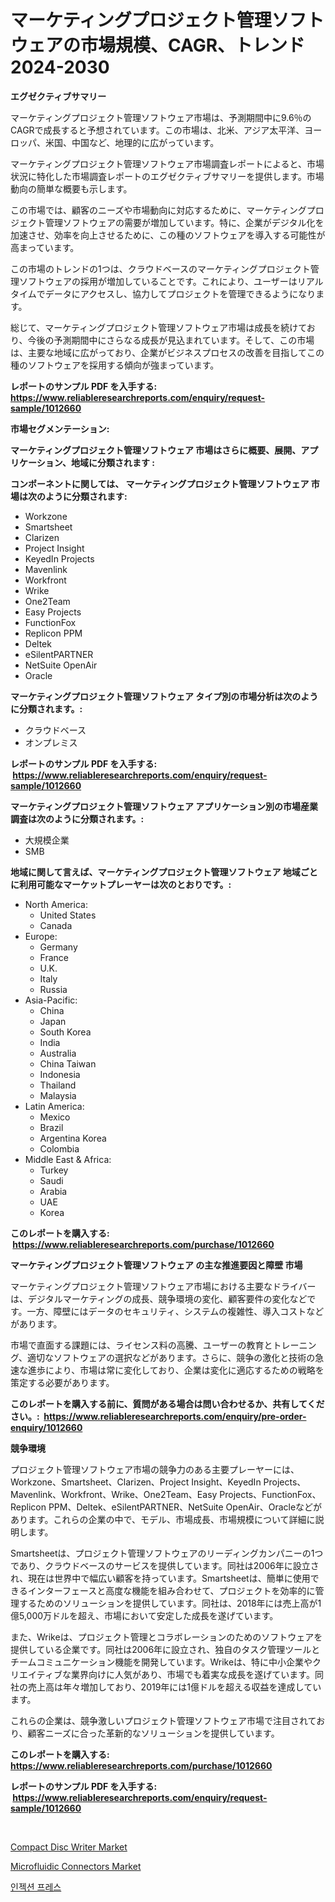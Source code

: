 <p><h1>マーケティングプロジェクト管理ソフトウェアの市場規模、CAGR、トレンド 2024-2030</h1></p><p><strong>エグゼクティブサマリー</strong></p>
<p><p>マーケティングプロジェクト管理ソフトウェア市場は、予測期間中に9.6％のCAGRで成長すると予想されています。この市場は、北米、アジア太平洋、ヨーロッパ、米国、中国など、地理的に広がっています。</p><p>マーケティングプロジェクト管理ソフトウェア市場調査レポートによると、市場状況に特化した市場調査レポートのエグゼクティブサマリーを提供します。市場動向の簡単な概要も示します。</p><p>この市場では、顧客のニーズや市場動向に対応するために、マーケティングプロジェクト管理ソフトウェアの需要が増加しています。特に、企業がデジタル化を加速させ、効率を向上させるために、この種のソフトウェアを導入する可能性が高まっています。</p><p>この市場のトレンドの1つは、クラウドベースのマーケティングプロジェクト管理ソフトウェアの採用が増加していることです。これにより、ユーザーはリアルタイムでデータにアクセスし、協力してプロジェクトを管理できるようになります。</p><p>総じて、マーケティングプロジェクト管理ソフトウェア市場は成長を続けており、今後の予測期間中にさらなる成長が見込まれています。そして、この市場は、主要な地域に広がっており、企業がビジネスプロセスの改善を目指してこの種のソフトウェアを採用する傾向が強まっています。</p></p>
<p><strong>レポートのサンプル PDF を入手する: <a href="https://www.reliableresearchreports.com/enquiry/request-sample/1012660">https://www.reliableresearchreports.com/enquiry/request-sample/1012660</a></strong></p>
<p><strong>市場セグメンテーション:</strong></p>
<p><strong> マーケティングプロジェクト管理ソフトウェア 市場はさらに概要、展開、アプリケーション、地域に分類されます :</strong></p>
<p><strong>コンポーネントに関しては、 マーケティングプロジェクト管理ソフトウェア 市場は次のように分類されます: &nbsp;</strong></p>
<p><ul><li>Workzone</li><li>Smartsheet</li><li>Clarizen</li><li>Project Insight</li><li>KeyedIn Projects</li><li>Mavenlink</li><li>Workfront</li><li>Wrike</li><li>One2Team</li><li>Easy Projects</li><li>FunctionFox</li><li>Replicon PPM</li><li>Deltek</li><li>eSilentPARTNER</li><li>NetSuite OpenAir</li><li>Oracle</li></ul></p>
<p><strong> マーケティングプロジェクト管理ソフトウェア タイプ別の市場分析は次のように分類されます。:</strong></p>
<p><ul><li>クラウドベース</li><li>オンプレミス</li></ul></p>
<p><strong>レポートのサンプル PDF を入手する: &nbsp;<a href="https://www.reliableresearchreports.com/enquiry/request-sample/1012660">https://www.reliableresearchreports.com/enquiry/request-sample/1012660</a></strong></p>
<p><strong> マーケティングプロジェクト管理ソフトウェア アプリケーション別の市場産業調査は次のように分類されます。:</strong></p>
<p><ul><li>大規模企業</li><li>SMB</li></ul></p>
<p><strong>地域に関して言えば、マーケティングプロジェクト管理ソフトウェア 地域ごとに利用可能なマーケットプレーヤーは次のとおりです。:</strong></p>
<p><ul>
    <li>
        North America:
        <ul>
            <li>United States</li>
            <li>Canada</li>
        </ul>
    </li>
    <li>
        Europe:
        <ul>
            <li>Germany</li>
            <li>France</li>
            <li>U.K.</li>
            <li>Italy</li>
            <li>Russia</li>
        </ul>
    </li>
    <li>
        Asia-Pacific:
        <ul>
            <li>China</li>
            <li>Japan</li>
            <li>South Korea</li>
            <li>India</li>
            <li>Australia</li>
            <li>China Taiwan</li>
            <li>Indonesia</li>
            <li>Thailand</li>
            <li>Malaysia</li>
        </ul>
    </li>
    <li>
        Latin America:
        <ul>
            <li>Mexico</li>
            <li>Brazil</li>
            <li>Argentina Korea</li>
            <li>Colombia</li>
        </ul>
    </li>
    <li>
        Middle East & Africa:
        <ul>
            <li>Turkey</li>
            <li>Saudi</li>
            <li>Arabia</li>
            <li>UAE</li>
            <li>Korea</li>
        </ul>
    </li>
    </ul></p>
<p><strong>このレポートを購入する: &nbsp;<a href="https://www.reliableresearchreports.com/purchase/1012660">https://www.reliableresearchreports.com/purchase/1012660</a></strong></p>
<p><strong>マーケティングプロジェクト管理ソフトウェア の主な推進要因と障壁 市場</strong></p>
<p><p>マーケティングプロジェクト管理ソフトウェア市場における主要なドライバーは、デジタルマーケティングの成長、競争環境の変化、顧客要件の変化などです。一方、障壁にはデータのセキュリティ、システムの複雑性、導入コストなどがあります。</p><p>市場で直面する課題には、ライセンス料の高騰、ユーザーの教育とトレーニング、適切なソフトウェアの選択などがあります。さらに、競争の激化と技術の急速な進歩により、市場は常に変化しており、企業は変化に適応するための戦略を策定する必要があります。</p></p>
<p><strong>このレポートを購入する前に、質問がある場合は問い合わせるか、共有してください。:&nbsp; <a href="https://www.reliableresearchreports.com/enquiry/pre-order-enquiry/1012660">https://www.reliableresearchreports.com/enquiry/pre-order-enquiry/1012660</a></strong></p>
<p><strong>競争環境</strong></p>
<p><p>プロジェクト管理ソフトウェア市場の競争力のある主要プレーヤーには、Workzone、Smartsheet、Clarizen、Project Insight、KeyedIn Projects、Mavenlink、Workfront、Wrike、One2Team、Easy Projects、FunctionFox、Replicon PPM、Deltek、eSilentPARTNER、NetSuite OpenAir、Oracleなどがあります。これらの企業の中で、モデル、市場成長、市場規模について詳細に説明します。</p><p>Smartsheetは、プロジェクト管理ソフトウェアのリーディングカンパニーの1つであり、クラウドベースのサービスを提供しています。同社は2006年に設立され、現在は世界中で幅広い顧客を持っています。Smartsheetは、簡単に使用できるインターフェースと高度な機能を組み合わせて、プロジェクトを効率的に管理するためのソリューションを提供しています。同社は、2018年には売上高が1億5,000万ドルを超え、市場において安定した成長を遂げています。</p><p>また、Wrikeは、プロジェクト管理とコラボレーションのためのソフトウェアを提供している企業です。同社は2006年に設立され、独自のタスク管理ツールとチームコミュニケーション機能を開発しています。Wrikeは、特に中小企業やクリエイティブな業界向けに人気があり、市場でも着実な成長を遂げています。同社の売上高は年々増加しており、2019年には1億ドルを超える収益を達成しています。</p><p>これらの企業は、競争激しいプロジェクト管理ソフトウェア市場で注目されており、顧客ニーズに合った革新的なソリューションを提供しています。</p></p>
<p><strong>このレポートを購入する: &nbsp; <a href="https://www.reliableresearchreports.com/purchase/1012660">https://www.reliableresearchreports.com/purchase/1012660</a></strong></p>
<p><strong>レポートのサンプル PDF を入手する: &nbsp;<a href="https://www.reliableresearchreports.com/enquiry/request-sample/1012660">https://www.reliableresearchreports.com/enquiry/request-sample/1012660</a></strong><strong></strong></p>
<p>&nbsp;</p>
<p><p><a href="https://github.com/nathandecarvalho/Market-Research-Report-List-2/blob/main/compact-disc-writer-market.md">Compact Disc Writer Market</a></p><p><a href="https://github.com/julyju69/Market-Research-Report-List-2/blob/main/microfluidic-connectors-market.md">Microfluidic Connectors Market</a></p><p><a href="https://github.com/JackieFauhey9089475/Market-Research-Report-List-1/blob/main/822078010274.md">인젝션 프레스</a></p></p>